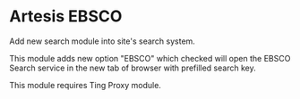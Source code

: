 # Artesis EBSCO
Add new search module into site's search system.

This module adds new option "EBSCO" which checked will open the EBSCO Search service in the new tab of browser with
prefilled search key.

This module requires Ting Proxy module.
